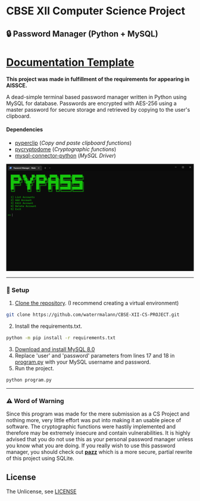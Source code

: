 # CBSE XII Computer Science Project
## 🔒 Password Manager (Python + MySQL)

# [Documentation Template](documentation.pdf)
**This project was made in fulfillment of the requirements for appearing in AISSCE.**

A dead-simple terminal based password manager written in Python using MySQL for database. Passwords are encrypted with AES-256 using a master password for secure storage and retrieved by copying to the user's clipboard.

#### Dependencies

- [pyperclip](https://pypi.org/project/pyperclip/) (*Copy and paste clipboard functions*)
- [pycryptodome](https://pypi.org/project/pycryptodome) (*Cryptographic functions*)
- [mysql-connector-python](https://pypi.org/project/mysql-connector-python/) (*MySQL Driver*)

![Screenshot](screenshot.png)

---

### 🚀 Setup

1. [Clone the repository](https://docs.github.com/en/github/creating-cloning-and-archiving-repositories/cloning-a-repository-from-github/cloning-a-repository). (I recommend creating a virtual environment)

```sh
git clone https://github.com/waterrmalann/CBSE-XII-CS-PROJECT.git
```

2. Install the requirements.txt.

```sh
python -m pip install -r requirements.txt
```

3. [Download and install MySQL 8.0](https://dev.mysql.com/downloads/windows/installer/8.0.html)
4. Replace 'user' and 'password' parameters from lines 17 and 18 in [program.py](program.py#L17-L18) with your MySQL username and password.
5. Run the project.
```sh
python program.py
```

---

### ⚠️ Word of Warning

Since this program was made for the mere submission as a CS Project and nothing more, very little effort was put into making it an usable piece of software. The cryptographic functions were hastily implemented and therefore may be extremely insecure and contain vulnerabilities. It is highly advised that you do not use this as your personal password manager unless you know what you are doing. If you really wish to use this password manager, you should check out [**pazz**](https://github.com/waterrmalann/pazz) which is a more secure, partial rewrite of this project using SQLite.

License
----

The Unlicense, see [LICENSE](LICENSE)